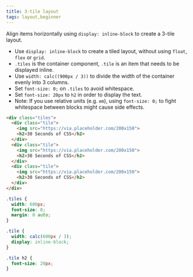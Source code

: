 ```yaml
---
title: 3-tile layout
tags: layout,beginner
---
```


Align items horizontally using `display: inline-block` to create a 3-tile layout.

- Use `display: inline-block` to create a tiled layout, without using `float`, `flex` or `grid`.
- `.tiles` is the container component, `.tile` is an item that needs to be displayed inline.
- Use `width: calc((900px / 3))` to divide the width of the container evenly into 3 columns.
- Set `font-size: 0;` on `.tiles` to avoid whitespace.
- Set `font-size: 20px` to `h2` in order to display the text.
- Note: If you use relative units (e.g. `em`), using `font-size: 0;` to fight whitespace between blocks might cause side effects.


```html
<div class="tiles">
  <div class="tile">
    <img src="https://via.placeholder.com/200x150">
    <h2>30 Seconds of CSS</h2>
  </div>
  <div class="tile">
    <img src="https://via.placeholder.com/200x150">
    <h2>30 Seconds of CSS</h2>
  </div>
  <div class="tile">
    <img src="https://via.placeholder.com/200x150">
    <h2>30 Seconds of CSS</h2>
  </div>
</div>
```

```css
.tiles {
  width: 600px;
  font-size: 0;
  margin: 0 auto;
}

.tile {
  width: calc(600px / 3);
  display: inline-block;
}

.tile h2 {
  font-size: 20px;
}
```
